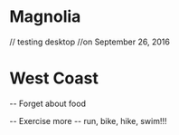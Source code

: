 # Magnolia
// testing desktop
//on September 26, 2016
# West Coast

-- Forget about food

-- Exercise more -- run, bike, hike, swim!!!
